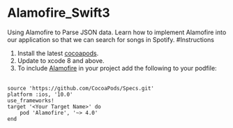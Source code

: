 # Alamofire_Swift3
Using Alamofire to Parse JSON data.
Learn how to implement Alamofire into our application so that we can search for songs in Spotify.
#Instructions
1. Install the latest <a href="https://cocoapods.org">cocoapods</a>.<br>
2. Update to xcode 8 and above.<br>
3. To include <a href="https://github.com/Alamofire/Alamofire">Alamofire</a> in your project add the following to your podfile:<br><br>
```
source 'https://github.com/CocoaPods/Specs.git'
platform :ios, '10.0'
use_frameworks!
target '<Your Target Name>' do
    pod 'Alamofire', '~> 4.0'
end
```
